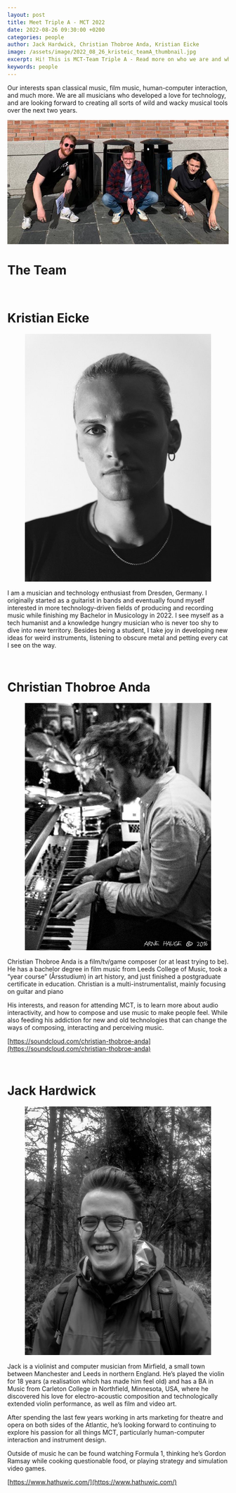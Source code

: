 ```yaml
---
layout: post
title: Meet Triple A - MCT 2022
date: 2022-08-26 09:30:00 +0200
categories: people
author: Jack Hardwick, Christian Thobroe Anda, Kristian Eicke
image: /assets/image/2022_08_26_kristeic_teamA_thumbnail.jpg
excerpt: Hi! This is MCT-Team Triple A - Read more on who we are and what we do besides hanging around trash bins.
keywords: people
---
```


Our interests span classical music, film music, human-computer interaction, and much more. We are all musicians who developed a love for technology, and are looking forward to creating all sorts of wild and wacky musical tools over the next two years.

![Photo of Group A](/assets/image/2022_08_26_kristeic_teamA.jpeg "Group A")


# The Team

&emsp;

# Kristian Eicke

<figure style="float: none">
   <img src="/assets/image/2022_08_26_kristeic_picture.jpg"
      width="auto"/>
</figure>

I am a musician and technology enthusiast from Dresden, Germany. I originally started as a guitarist in bands and eventually found myself interested in more technology-driven fields of producing and recording music while finishing my Bachelor in Musicology in 2022. I see myself as a tech humanist and a knowledge hungry musician who is never too shy to dive into new territory. Besides being a student, I take joy in developing new ideas for weird instruments, listening to obscure metal and petting every cat I see on the way.

&emsp;

# Christian Thobroe Anda

<figure style="float: none">
   <img src="/assets/image/2022_08_26_chrithob_picture.jpg"
      width="auto"/>
</figure>


Christian Thobroe Anda is a film/tv/game composer (or at least trying to be). He has a bachelor degree in film music from Leeds College of Music, took a “year course” (Årsstudium) in art history, and just finished a postgraduate certificate in education. Christian is a multi-instrumentalist, mainly focusing on guitar and piano

His interests, and reason for attending MCT, is to learn more about audio interactivity, and how to compose and use music to make people feel. While also feeding his addiction for new and old technologies that can change the ways of composing, interacting and perceiving music.

[https://soundcloud.com/christian-thobroe-anda](https://soundcloud.com/christian-thobroe-anda)

&emsp;

# Jack Hardwick

<figure style="float: none">
   <img src="/assets/image/2022_08_26_jackeh_picture.jpg"
      width="auto"/>
</figure>

Jack is a violinist and computer musician from Mirfield, a small town between Manchester and Leeds in northern England. He’s played the violin for 18 years (a realisation which has made him feel old) and has a BA in Music from Carleton College in Northfield, Minnesota, USA, where he discovered his love for electro-acoustic composition and technologically extended violin performance, as well as film and video art.

After spending the last few years working in arts marketing for theatre and opera on both sides of the Atlantic, he’s looking forward to continuing to explore his passion for all things MCT, particularly human-computer interaction and instrument design.

Outside of music he can be found watching Formula 1, thinking he’s Gordon Ramsay while cooking questionable food, or playing strategy and simulation video games.

[https://www.hathuwic.com/](https://www.hathuwic.com/)



